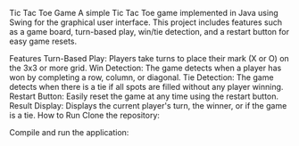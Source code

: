 Tic Tac Toe Game
A simple Tic Tac Toe game implemented in Java using Swing for the graphical user interface. 
This project includes features such as a game board, turn-based play, win/tie detection, and a restart button for easy game resets.

Features
Turn-Based Play: Players take turns to place their mark (X or O) on the 3x3 or more grid.
Win Detection: The game detects when a player has won by completing a row, column, or diagonal.
Tie Detection: The game detects when there is a tie if all spots are filled without any player winning.
Restart Button: Easily reset the game at any time using the restart button.
Result Display: Displays the current player's turn, the winner, or if the game is a tie.
How to Run
Clone the repository:

Compile and run the application:
